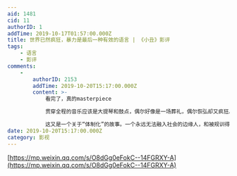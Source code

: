 ```yaml
---
aid: 1481
cid: 11
authorID: 1
addTime: 2019-10-17T01:57:00.000Z
title: 世界已然疯狂，暴力是最后一种有效的语言 | 《小丑》影评
tags:
    - 语言
    - 影评
comments:
    -
        authorID: 2153
        addTime: 2019-10-20T15:17:00.000Z
        content: >-
            看完了，真的masterpiece  

            贯穿全程的音乐应该是大提琴和鼓点，偶尔好像是一场葬礼，偶尔恢弘却又疯狂。  

            这又是一个关于“体制化”的故事。一个永远无法融入社会的边缘人，和被规训得循规蹈矩的普通人之间产生了巨大的裂痕。主角在生活中与体制的方方面面碰撞，最后终于将这个社会撕开一条裂痕。
date: 2019-10-20T15:17:00.000Z
category: 影视
---
```


[https://mp.weixin.qq.com/s/O8dGg0eFokC--14FGRXY-A](https://mp.weixin.qq.com/s/O8dGg0eFokC--14FGRXY-A)
